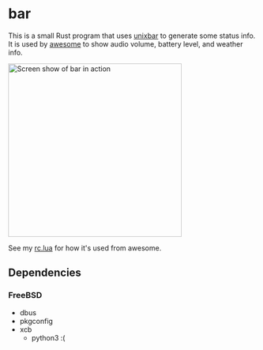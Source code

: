 # bar

This is a small Rust program that uses [unixbar] to generate some status info. It is used by
[awesome] to show audio volume, battery level, and weather info.

<img src="https://raw.githubusercontent.com/wezm/bar/master/screenshot.png" alt="Screen show of bar in action" width="351" />

See my [rc.lua] for how it's used from awesome.

## Dependencies

### FreeBSD

* dbus
* pkgconfig
* xcb
  * python3 :(

[unixbar]: https://github.com/myfreeweb/unixbar
[awesome]: https://awesomewm.org/
[rc.lua]: https://github.com/wezm/dotfiles/blob/3e773263c0222a8b956923164e8e08438865cd55/config/awesome/rc.lua#L215-L227
